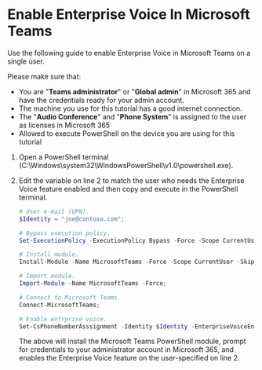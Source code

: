 # Enable Enterprise Voice In Microsoft Teams

Use the following guide to enable Enterprise Voice in Microsoft Teams on a single user.

Please make sure that:

- You are "**Teams administrator**" or "**Global admin**" in Microsoft 365 and have the credentials ready for your admin account.
- The machine you use for this tutorial has a good internet connection.
- The "**Audio Conference**" and "**Phone System**" is assigned to the user as licenses in Microsoft 365
- Allowed to execute PowerShell on the device you are using for this tutorial



1. Open a PowerShell terminal (C:\Windows\system32\WindowsPowerShell\v1.0\powershell.exe).

2. Edit the variable on line 2 to match the user who needs the Enterprise Voice feature enabled and then copy and execute in the PowerShell terminal.

   ```powershell
   # User e-mail (UPN).
   $Identity = "joe@contoso.com";
   
   # Bypass execution policy.
   Set-ExecutionPolicy -ExecutionPolicy Bypass -Force -Scope CurrentUser;
   
   # Install module.
   Install-Module -Name MicrosoftTeams -Force -Scope CurrentUser -SkipPublisherCheck -AllowClobber -Confirm:$false;
   
   # Import module.
   Import-Module -Name MicrosoftTeams -Force;
   
   # Connect to Microsoft Teams.
   Connect-MicrosoftTeams;
   
   # Enable entrprise voice.
   Set-CsPhoneNumberAsssignment -Identity $Identity -EnterpriseVoiceEnabled $true;
   ```

   

   The above will install the Microsoft Teams PowerShell module, prompt for credentials to your administrator account in Microsoft 365, and enables the Enterprise Voice feature on the user-specified on line 2.
